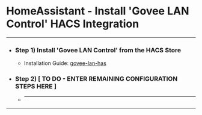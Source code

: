 
# HomeAssistant - Install 'Govee LAN Control' HACS Integration

***

- ### Step 1) Install 'Govee LAN Control' from the HACS Store
  - Installation Guide: [govee-lan-has](https://github.com/wez/govee-lan-hass#installation)
- ### Step 2) [ TO DO - ENTER REMAINING CONFIGURATION STEPS HERE ]
  - _____

***


<!--
# ------------------------------------------------------------
#
# Citation(s)
#
#   github.com  |  "GitHub - wez/govee-lan-hass: Control Govee lights via the LAN API from Home Assistant"  |  https://github.com/wez/govee-lan-hass#installation
#
# ------------------------------------------------------------
-->